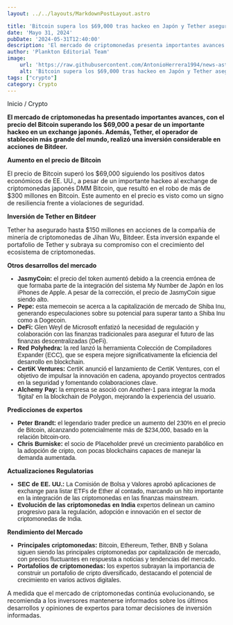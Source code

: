 ```yaml
---
layout: ../../layouts/MarkdownPostLayout.astro

title: 'Bitcoin supera los $69,000 tras hackeo en Japón y Tether asegura acciones de $100M en Bitdeer'
date: 'Mayo 31, 2024'
pubDate: '2024-05-31T12:40:00'
description: 'El mercado de criptomonedas presenta importantes avances. El precio del Bitcoin supera los $69,000 a pesar de un hackeo en un exchange japonés.'
author: 'Plankton Editorial Team'
image:
    url: 'https://raw.githubusercontent.com/AntonioHerrera1994/news-astro/master/src/assets/crypto/crypto168.webp'
    alt: 'Bitcoin supera los $69,000 tras hackeo en Japón y Tether asegura acciones de $100M en Bitdeer'
tags: ["crypto"]
category: Crypto
---
```


<style>
    ul{
         font-family: 'Helvetica', sans-serif;
    }
</style>

<span><a href="/" style="text-decoration:none;color:#0F1416">Inicio</a> / <a href="/crypto" style="text-decoration:none;color:#0F1416">Crypto</a></span>

<p style="font-weight: bold;">El mercado de criptomonedas ha presentado importantes avances, con el precio del Bitcoin superando los $69,000 a pesar de un importante hackeo en un exchange japonés. Además, Tether, el operador de stablecoin más grande del mundo, realizó una inversión considerable en acciones de Bitdeer.</p>

**Aumento en el precio de Bitcoin**

El precio de Bitcoin superó los $69,000 siguiendo los positivos datos económicos de EE. UU., a pesar de un importante hackeo al exchange de criptomonedas japonés DMM Bitcoin, que resultó en el robo de más de $300 millones en Bitcoin. Este aumento en el precio es visto como un signo de resiliencia frente a violaciones de seguridad.

**Inversión de Tether en Bitdeer**

Tether ha asegurado hasta $150 millones en acciones de la compañía de minería de criptomonedas de Jihan Wu, Bitdeer. Esta inversión expande el portafolio de Tether y subraya su compromiso con el crecimiento del ecosistema de criptomonedas.

**Otros desarrollos del mercado**

<ul>
<li><span style="font-weight:bold">JasmyCoin:</span> el precio del token aumentó debido a la creencia errónea de que formaba parte de la integración del sistema My Number de Japón en los iPhones de Apple. A pesar de la corrección, el precio de JasmyCoin sigue siendo alto.</li>
<li><span style="font-weight:bold">Pepe:</span> esta memecoin se acerca a la capitalización de mercado de Shiba Inu, generando especulaciones sobre su potencial para superar tanto a Shiba Inu como a Dogecoin.</li>
<li><span style="font-weight:bold">DeFi:</span> Glen Weyl de Microsoft enfatizó la necesidad de regulación y colaboración con las finanzas tradicionales para asegurar el futuro de las finanzas descentralizadas (DeFi).</li>
<li><span style="font-weight:bold">Red Polyhedra:</span> la red lanzó la herramienta Colección de Compiladores Expander (ECC), que se espera mejore significativamente la eficiencia del desarrollo en blockchain.</li>
<li><span style="font-weight:bold">CertiK Ventures:</span> CertiK anunció el lanzamiento de CertiK Ventures, con el objetivo de impulsar la innovación en cadena, apoyando proyectos centrados en la seguridad y fomentando colaboraciones clave.</li>
<li><span style="font-weight:bold">Alchemy Pay:</span> la empresa se asoció con Another-1 para integrar la moda 'figital' en la blockchain de Polygon, mejorando la experiencia del usuario.</li>
</ul>

**Predicciones de expertos**

<ul>
<li><span style="font-weight:bold">Peter Brandt:</span> el legendario trader predice un aumento del 230% en el precio de Bitcoin, alcanzando potencialmente más de $234,000, basado en la relación bitcoin-oro.</li>
<li><span style="font-weight:bold">Chris Burniske:</span> el socio de Placeholder prevé un crecimiento parabólico en la adopción de cripto, con pocas blockchains capaces de manejar la demanda aumentada.</li>
</ul>

**Actualizaciones Regulatorias**

<ul>
<li><span style="font-weight:bold">SEC de EE. UU.:</span> La Comisión de Bolsa y Valores aprobó aplicaciones de exchange para listar ETFs de Ether al contado, marcando un hito importante en la integración de las criptomonedas en las finanzas mainstream.</li>
<li><span style="font-weight:bold">Evolución de las criptomonedas en India</span> expertos delinean un camino progresivo para la regulación, adopción e innovación en el sector de criptomonedas de India.</li>
</ul>

**Rendimiento del Mercado**

<ul>
<li><span style="font-weight:bold">Principales criptomonedas:</span> Bitcoin, Ethereum, Tether, BNB y Solana siguen siendo las principales criptomonedas por capitalización de mercado, con precios fluctuantes en respuesta a noticias y tendencias del mercado.</li>
<li><span style="font-weight:bold">Portafolios de criptomonedas:</span> los expertos subrayan la importancia de construir un portafolio de cripto diversificado, destacando el potencial de crecimiento en varios activos digitales.</li>
</ul>

A medida que el mercado de criptomonedas continúa evolucionando, se recomienda a los inversores mantenerse informados sobre los últimos desarrollos y opiniones de expertos para tomar decisiones de inversión informadas.
